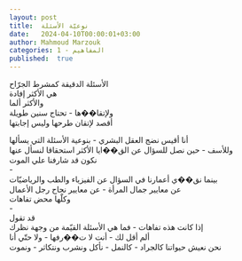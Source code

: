 ```yaml
---
layout: post
title:  نوعيّة الأسئلة
date:   2024-04-10T00:00:01+03:00
author: Mahmoud Marzouk
categories: 1 - المفاهيم
published:  true
---
```

الأسئلة الدقيقة كمشرط الجرّاح\
هي الأكثر إفادة\
والأكثر ألما\
ولإتقا��ها - تحتاج سنين طويلة\
أقصد لإتقان طرحها وليس إجابتها

أنا أقيس نضج العقل البشري - بنوعية الأسئلة التي يسألها\
وللأسف - حين نصل للسؤال عن الق��ايا الأكثر استحقاقا لنسأل
عنها\
نكون قد شارفنا علي الموت\
-\
بينما نق��ي أعمارنا في السؤال عن الفيزياء والطب والرياضيّات\
عن معايير جمال المرأة - عن معايير نجاح رجل الأعمال\
وكلّها محض تفاهات\
-\
قد تقول\
إذا كانت هذه تفاهات - فما هي الأسئلة القيّمة من وجهة نظرك\
ألم أقل لك - أنت لا ت��رفها - ولا حتّي أنا\
نحن نعيش حيواتنا كالجراد - كالنمل - نأكل ونشرب ونتكاثر -
ونموت
